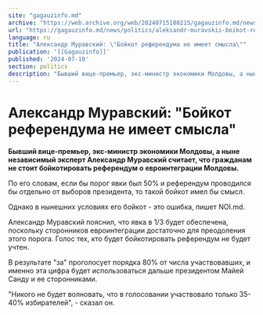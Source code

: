 ```yaml
---
site: "gagauzinfo.md"
archive: "https://web.archive.org/web/20240715180215/gagauzinfo.md/news/politics/aleksandr-muravskii-boikot-referenduma-ne-imeet-smisla"
url: "https://gagauzinfo.md/news/politics/aleksandr-muravskii-boikot-referenduma-ne-imeet-smisla"
language: ru
title: "Александр Муравский: \"Бойкот референдума не имеет смысла\""
publication: '[[Gagauzinfo]]'
published: '2024-07-10'
section: politics
description: "Бывший вице-премьер, экс-министр экономики Молдовы, а ныне независимый эксперт Александр Муравский считает, что гражданам не стоит бойкотировать референдум о евроинтеграции Молдовы."
---
```


# Александр Муравский: "Бойкот референдума не имеет смысла"

**Бывший вице-премьер, экс-министр экономики Молдовы, а ныне независимый эксперт Александр Муравский считает, что гражданам не стоит бойкотировать референдум о евроинтеграции Молдовы.**

По его словам, если бы порог явки был 50% и референдум проводился бы отдельно от выборов президента, то такой бойкот имел бы смысл.

Однако в нынешних условиях его бойкот - это ошибка, пишет NOI.md.

Александр Муравский пояснил, что явка в 1/3 будет обеспечена, поскольку сторонников евроинтеграции достаточно для преодоления этого порога. Голос тех, кто будет бойкотировать референдум не будет учтен.

В результате "за" проголосует порядка 80% от числа участвовавших, и именно эта цифра будет использоваться дальше президентом Майей Санду и ее сторонниками.

"Никого не будет волновать, что в голосовании участвовало только 35-40% избирателей", - сказал он.